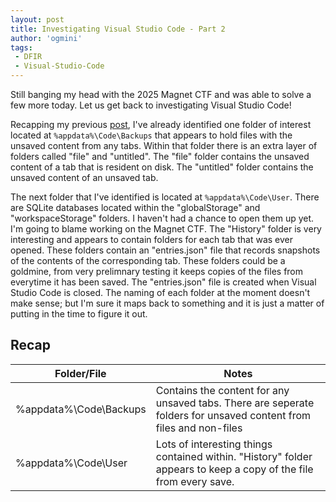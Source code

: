 ```yaml
---
layout: post
title: Investigating Visual Studio Code - Part 2
author: 'ogmini'
tags:
 - DFIR
 - Visual-Studio-Code
---
```


Still banging my head with the 2025 Magnet CTF and was able to solve a few more today. Let us get back to investigating Visual Studio Code!

Recapping my previous [post](https://ogmini.github.io/2025/02/15/Investigating-Visual-Studio-Code.html), I've already identified one folder of interest located at `%appdata%\Code\Backups` that appears to hold files with the unsaved content from any tabs. Within that folder there is an extra layer of folders called "file" and "untitled". The "file" folder contains the unsaved content of a tab that is resident on disk. The "untitled" folder contains the unsaved content of an unsaved tab.

The next folder that I've identified is located at `%appdata%\Code\User`. There are SQLite databases located within the "globalStorage" and "workspaceStorage" folders. I haven't had a chance to open them up yet. I'm going to blame working on the Magnet CTF. The "History" folder is very interesting and appears to contain folders for each tab that was ever opened. These folders contain an "entries.json" file that records snapshots of the contents of the corresponding tab. These folders could be a goldmine, from very prelimnary testing it keeps copies of the files from everytime it has been saved. The "entries.json" file is created when Visual Studio Code is closed. The naming of each folder at the moment doesn't make sense; but I'm sure it maps back to something and it is just a matter of putting in the time to figure it out.

## Recap

| Folder/File | Notes |
| --- | --- |
| %appdata%\Code\Backups | Contains the content for any unsaved tabs. There are seperate folders for unsaved content from files and non-files |
| %appdata%\Code\User | Lots of interesting things contained within. "History" folder appears to keep a copy of the file from every save. |
